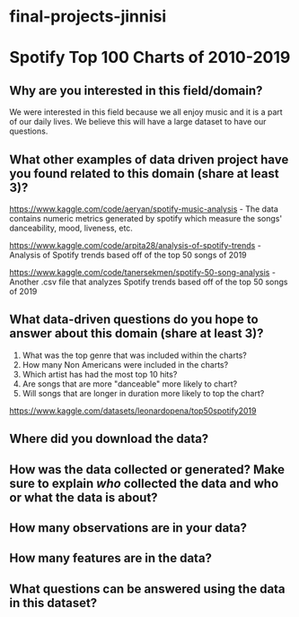 # final-projects-jinnisi
# Spotify Top 100 Charts of 2010-2019

## Why are you interested in this field/domain?
We were interested in this field because we all enjoy music and it is a part of our daily lives. We believe this will have a large dataset to have our questions. 

## What other examples of data driven project have you found related to this domain (share at least 3)?
https://www.kaggle.com/code/aeryan/spotify-music-analysis - The data contains numeric metrics generated by spotify which measure the songs' danceability, mood, liveness, etc.

https://www.kaggle.com/code/arpita28/analysis-of-spotify-trends - Analysis of Spotify trends based off of the top 50 songs of 2019

https://www.kaggle.com/code/tanersekmen/spotify-50-song-analysis - Another .csv file that analyzes Spotify trends based off of the top 50 songs of 2019

## What data-driven questions do you hope to answer about this domain (share at least 3)?
1. What was the top genre that was included within the charts? 
2. How many Non Americans were included in the charts?
3. Which artist has had the most top 10 hits?
4. Are songs that are more "danceable" more likely to chart?
5. Will songs that are longer in duration more likely to top the chart?

https://www.kaggle.com/datasets/leonardopena/top50spotify2019

## Where did you download the data?

## How was the data collected or generated? Make sure to explain *who* collected the data and who or what the data is about?

## How many observations are in your data?

## How many features are in the data?

## What questions can be answered using the data in this dataset?

